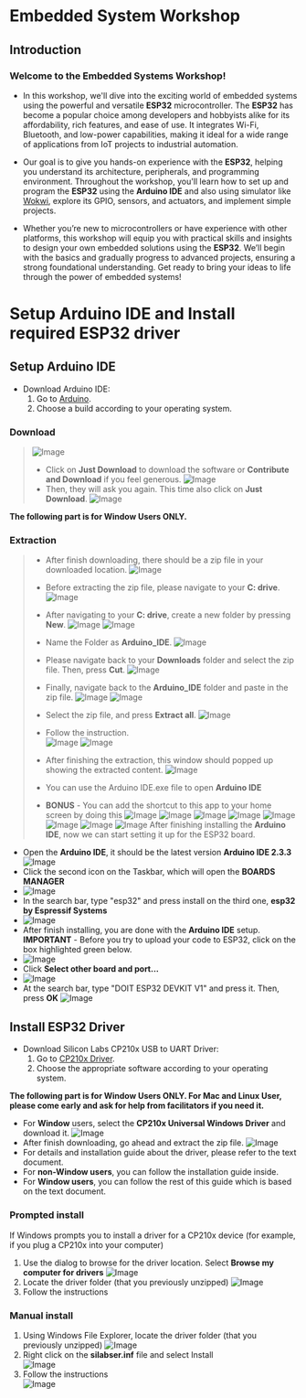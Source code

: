 # Embedded System Workshop

## Introduction

### Welcome to the Embedded Systems Workshop!

- In this workshop, we'll dive into the exciting world of embedded systems using the powerful and versatile **ESP32** microcontroller. The **ESP32** has become a popular choice among developers and hobbyists alike for its affordability, rich features, and ease of use. It integrates Wi-Fi, Bluetooth, and low-power capabilities, making it ideal for a wide range of applications from IoT projects to industrial automation.

- Our goal is to give you hands-on experience with the **ESP32**, helping you understand its architecture, peripherals, and programming environment. Throughout the workshop, you'll learn how to set up and program the **ESP32** using the **Arduino IDE** and also using simulator like [Wokwi](https://wokwi.com/projects/new/esp32), explore its GPIO, sensors, and actuators, and implement simple projects.

- Whether you’re new to microcontrollers or have experience with other platforms, this workshop will equip you with practical skills and insights to design your own embedded solutions using the **ESP32**. We’ll begin with the basics and gradually progress to advanced projects, ensuring a strong foundational understanding. Get ready to bring your ideas to life through the power of embedded systems! 


# Setup Arduino IDE and Install required ESP32 driver

## Setup Arduino IDE

- Download Arduino IDE:
    1) Go to [Arduino](https://www.arduino.cc/en/software).
    2) Choose a build according to your operating system.
### Download
> ![Image](https://github.com/Robocon-Team-2025/Embedded_System_Workshop/blob/main/Image/Arduino-01.png)
> - Click on **Just Download** to download the software or **Contribute and Download** if you feel generous.
> ![Image](https://github.com/Robocon-Team-2025/Embedded_System_Workshop/blob/main/Image/Arduino-02.png)
> - Then, they will ask you again. This time also click on **Just Download**. 
> ![Image](https://github.com/Robocon-Team-2025/Embedded_System_Workshop/blob/main/Image/Arduino-03.png)

**The following part is for Window Users ONLY.**
### Extraction 
> - After finish downloading, there should be a zip file in your downloaded location. 
> ![Image](https://github.com/Robocon-Team-2025/Embedded_System_Workshop/blob/main/Image/Arduino-04.png)
> - Before extracting the zip file, please navigate to your **C: drive**.
> ![Image](https://github.com/Robocon-Team-2025/Embedded_System_Workshop/blob/main/Image/Arduino-05.png)
>
> - After navigating to your **C: drive**, create a new folder by pressing **New**.
> ![Image](https://github.com/Robocon-Team-2025/Embedded_System_Workshop/blob/main/Image/Arduino-06.png)
> ![Image](https://github.com/Robocon-Team-2025/Embedded_System_Workshop/blob/main/Image/Arduino-07.png)
> - Name the Folder as **Arduino_IDE**.
> ![Image](https://github.com/Robocon-Team-2025/Embedded_System_Workshop/blob/main/Image/Arduino-08.png)
>
> - Please navigate back to your **Downloads** folder and select the zip file. Then, press **Cut**. 
> ![Image](https://github.com/Robocon-Team-2025/Embedded_System_Workshop/blob/main/Image/Arduino-09.png)
>
> - Finally, navigate back to the **Arduino_IDE** folder and paste in the zip file.
> ![Image](https://github.com/Robocon-Team-2025/Embedded_System_Workshop/blob/main/Image/Arduino-10.png)
> ![Image](https://github.com/Robocon-Team-2025/Embedded_System_Workshop/blob/main/Image/Arduino-11.png)
>
> - Select the zip file, and press **Extract all**.
> ![Image](https://github.com/Robocon-Team-2025/Embedded_System_Workshop/blob/main/Image/Arduino-12.png)
>
> - Follow the instruction.  
>  ![Image](https://github.com/Robocon-Team-2025/Embedded_System_Workshop/blob/main/Image/Arduino-13.png)
>  ![Image](https://github.com/Robocon-Team-2025/Embedded_System_Workshop/blob/main/Image/Arduino-14.png)
> - After finishing the extraction, this window should popped up showing the extracted content.
>  ![Image](https://github.com/Robocon-Team-2025/Embedded_System_Workshop/blob/main/Image/Arduino-15.png)
> - You can use the Arduino IDE.exe file to open **Arduino IDE**
> - **BONUS** - You can add the shortcut to this app to your home screen by doing this
>  ![Image](https://github.com/Robocon-Team-2025/Embedded_System_Workshop/blob/main/Image/Arduino-16.png)
>  ![Image](https://github.com/Robocon-Team-2025/Embedded_System_Workshop/blob/main/Image/Arduino-17.png)
>  ![Image](https://github.com/Robocon-Team-2025/Embedded_System_Workshop/blob/main/Image/Arduino-18.png)
>  ![Image](https://github.com/Robocon-Team-2025/Embedded_System_Workshop/blob/main/Image/Arduino-19.png)
>  ![Image](https://github.com/Robocon-Team-2025/Embedded_System_Workshop/blob/main/Image/Arduino-20.png)
>  ![Image](https://github.com/Robocon-Team-2025/Embedded_System_Workshop/blob/main/Image/Arduino-21.png)
>  ![Image](https://github.com/Robocon-Team-2025/Embedded_System_Workshop/blob/main/Image/Arduino-22.png)
>  ![Image](https://github.com/Robocon-Team-2025/Embedded_System_Workshop/blob/main/Image/Arduino-23.png)
After finishing installing the **Arduino IDE**, now we can start setting it up for the ESP32 board.
- Open the **Arduino IDE**, it should be the latest version **Arduino IDE 2.3.3**
![Image](https://github.com/Robocon-Team-2025/Embedded_System_Workshop/blob/main/Image/Screenshot%202024-11-15%20211048.png)
- Click the second icon on the Taskbar, which will open the **BOARDS MANAGER**
- ![Image](https://github.com/Robocon-Team-2025/Embedded_System_Workshop/blob/main/Image/Screenshot%202024-11-15%20211057.png)
- In the search bar, type "esp32" and press install on the third one, **esp32 by Espressif Systems**
- ![Image](https://github.com/Robocon-Team-2025/Embedded_System_Workshop/blob/main/Image/Screenshot%202024-11-15%20211105.png)
- After finish installing, you are done with the **Arduino IDE** setup.
**IMPORTANT** - Before you try to upload your code to ESP32, click on the box highlighted green below.
- ![Image](https://github.com/Robocon-Team-2025/Embedded_System_Workshop/blob/main/Image/Screenshot%202024-11-15%20211115.png)
- Click **Select other board and port...**
- ![Image](https://github.com/Robocon-Team-2025/Embedded_System_Workshop/blob/main/Image/Screenshot%202024-11-15%20211122.png)
- At the search bar, type "DOIT ESP32 DEVKIT V1" and press it. Then, press **OK**
![Image](https://github.com/Robocon-Team-2025/Embedded_System_Workshop/blob/main/Image/Screenshot%202024-11-15%20211129.png)

## Install ESP32 Driver

- Download Silicon Labs CP210x USB to UART Driver:
    1) Go to [CP210x Driver](https://www.silabs.com/developer-tools/usb-to-uart-bridge-vcp-drivers?tab=downloads).
    2) Choose the appropriate software according to your operating system.

**The following part is for Window Users ONLY. For Mac and Linux User, please come early and ask for help from facilitators if you need it.**

- For **Window** users, select the **CP210x Universal Windows Driver** and download it.
![Image](https://github.com/Robocon-Team-2025/Embedded_System_Workshop/blob/main/Image/Screenshot%202024-11-15%20211139.png)
- After finish downloading, go ahead and extract the zip file.
![Image](https://github.com/Robocon-Team-2025/Embedded_System_Workshop/blob/main/Image/Screenshot%202024-11-15%20211146.png)
- For details and installation guide about the driver, please refer to the text document. 
- For **non-Window users**, you can follow the installation guide inside. 
- For **Window users**, you can follow the rest of this guide which is based on the text document.

### Prompted install
If Windows prompts you to install a driver for a CP210x device (for example, if you plug a CP210x into your computer)
1. Use the dialog to browse for the driver location. Select **Browse my computer for drivers**
![Image](https://github.com/Robocon-Team-2025/Embedded_System_Workshop/blob/main/Image/Screenshot%202024-11-15%20211157.png)
2. Locate the driver folder (that you previously unzipped)
![Image](https://github.com/Robocon-Team-2025/Embedded_System_Workshop/blob/main/Image/Screenshot%202024-11-15%20211205.png)
3. Follow the instructions
### Manual install 
1. Using Windows File Explorer, locate the driver folder (that you previously unzipped)
![Image](https://github.com/Robocon-Team-2025/Embedded_System_Workshop/blob/main/Image/Screenshot%202024-11-15%20211212.png)
2. Right click on the **silabser.inf** file and select Install    
![Image](https://github.com/Robocon-Team-2025/Embedded_System_Workshop/blob/main/Image/Screenshot%202024-11-15%20211219.png)
3. Follow the instructions      
![Image](https://github.com/Robocon-Team-2025/Embedded_System_Workshop/blob/main/Image/Screenshot%202024-11-15%20211227.png)
